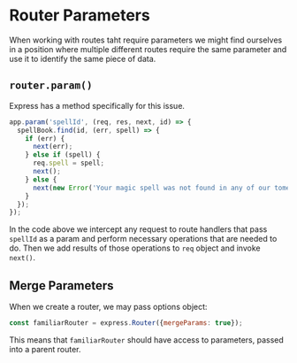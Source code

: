 # Router Parameters

When working with routes taht require parameters we might find ourselves in a position where multiple different routes require the same parameter and use it to identify the same piece of data.

## `router.param()`

Express has a method specifically for this issue.

```javascript
app.param('spellId', (req, res, next, id) => {
  spellBook.find(id, (err, spell) => {
    if (err) {
      next(err);
    } else if (spell) {
      req.spell = spell;
      next();
    } else {
      next(new Error('Your magic spell was not found in any of our tomes'));
    }
  });
});
```

In the code above we intercept any request to route handlers that pass `spellId` as a param and perform necessary operations that are needed to do. Then we add results of those operations to `req` object and invoke `next()`.

## Merge Parameters

When we create a router, we may pass options object:

```javascript
const familiarRouter = express.Router({mergeParams: true});
```

This means that `familiarRouter` should have access to parameters, passed into a parent router.
